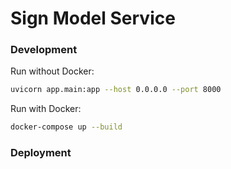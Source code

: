 # Sign Model Service

### Development


Run without Docker:
```bash
uvicorn app.main:app --host 0.0.0.0 --port 8000
```

Run with Docker:
```bash
docker-compose up --build
```

### Deployment
